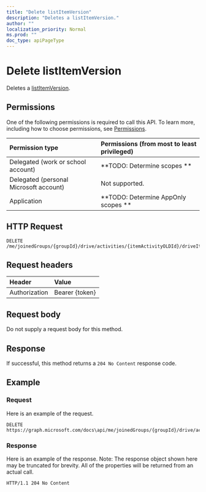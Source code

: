 ```yaml
---
title: "Delete listItemVersion"
description: "Deletes a listItemVersion."
author: ""
localization_priority: Normal
ms.prod: ""
doc_type: apiPageType
---
```


# Delete listItemVersion

Deletes a [listItemVersion](../resources/listitemversion.md).

## Permissions
One of the following permissions is required to call this API. To learn more, including how to choose permissions, see [Permissions](/concepts/permissions-reference.md).

|Permission type|Permissions (from most to least privileged)|
|:---|:---|
|Delegated (work or school account)|**TODO: Determine scopes **|
|Delegated (personal Microsoft account)|Not supported.|
|Application|**TODO: Determine AppOnly scopes **|

## HTTP Request
<!-- {
  "blockType": "ignored"
}
-->
``` http
DELETE /me/joinedGroups/{groupId}/drive/activities/{itemActivityOLDId}/driveItem/listItem/versions/{listItemVersionId}
```

## Request headers
|Header|Value|
|:---|:---|
|Authorization|Bearer {token}|

## Request body
Do not supply a request body for this method.

## Response
If successful, this method returns a `204 No Content` response code.

## Example

### Request
Here is an example of the request.
<!-- {
  "blockType": "request",
  "name": "delete_listitemversion"
}
-->
``` http
DELETE https://graph.microsoft.com/docs\api/me/joinedGroups/{groupId}/drive/activities/{itemActivityOLDId}/driveItem/listItem/versions/{listItemVersionId}
```

### Response
Here is an example of the response. Note: The response object shown here may be truncated for brevity. All of the properties will be returned from an actual call.
<!-- {
  "blockType": "response",
  "truncated": true
}
-->
``` http
HTTP/1.1 204 No Content
```

